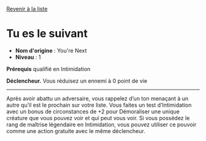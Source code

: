[Revenir à la liste](..)

# Tu es le suivant

 * **Nom d'origine** : You're Next
 * **Niveau** : 1


<p><strong>Prérequis</strong> qualifié en Intimidation</p>
<p><strong>Déclencheur.</strong> Vous réduisez un ennemi à 0 point de vie</p>
<hr>
<p>Après avoir abattu un adversaire, vous rappelez d’un ton menaçant à un autre qu’il est le prochain sur votre liste. Vous faites un test d’Intimidation avec un bonus de circonstances de +2 pour Démoraliser une unique créature que vous pouvez voir et qui peut vous voir. Si vous possédez le rang de maîtrise légendaire en Intimidation, vous pouvez utiliser ce pouvoir comme une action gratuite avec le même déclencheur.</p>